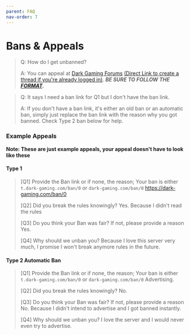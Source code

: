 ```yaml
---
parent: FAQ
nav-order: 7
---
```

# Bans & Appeals
> Q: How do I get unbanned?
>
> A: You can appeal at [Dark Gaming Forums](https://dark-gaming.com/category/terraria-server-ban-appeals.13/page-1) [(Direct Link to create a thread if you're already logged in)](https://dark-gaming.com/create-thread/13). ***BE SURE TO FOLLOW THE [FORMAT](https://dark-gaming.com/thread/format-ban-appeal.10).***

> Q: It says I need a ban link for Q1 but I don't have the ban link.
>
> A: If you don't have a ban link, it's either an old ban or an automatic ban, simply just replace the ban link with the reason why you got banned. Check Type 2 ban below for help.

### Example Appeals
**Note: These are just example appeals, your appeal doesn't have to look like these**

#### Type 1
> [Q1] Provide the Ban link or if none, the reason; Your ban is either `t.dark-gaming.com/ban/0` or `dark-gaming.com/ban/0`
> https://dark-gaming.com/ban/0
>
> [Q2] Did you break the rules knowingly?
> Yes. Because I didn't read the rules
>
> [Q3] Do you think your Ban was fair? If not, please provide a reason
> Yes.
>
> [Q4] Why should we unban you?
> Because I love this server very much, I promise I won't break anymore rules in the future.

#### Type 2 Automatic Ban
> [Q1] Provide the Ban link or if none, the reason; Your ban is either `t.dark-gaming.com/ban/0` or `dark-gaming.com/ban/0`
> Advertising.
>
> [Q2] Did you break the rules knowingly?
> No.
>
> [Q3] Do you think your Ban was fair? If not, please provide a reason
> No. Because I didn't intend to advertise and I got banned instantly.
>
> [Q4] Why should we unban you?
> I love the server and I would never even try to advertise.